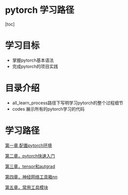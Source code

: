 pytorch 学习路径
===
[toc]


# 学习目标
- 掌握pytorch基本语法
- 完成pytorch的项目实践


# 目录介绍
- all_learn_process路径下写明学习pytorch的整个过程细节
- codes 展示所有的pytorch学习的代码

# 学习路径
[第一章,配置pytorch环境](./all_learn_process/配置环境.md)

[第二章，pytorch快速入门](./all_learn_process/codes/chapter2/快速入门.ipynb)

[第三章，tensor和autgrad](./all_learn_process/codes/chapter3/第三章学习.ipynb)

[第四章，神经网络工具箱nn](./all_learn_process/codes/chapter4/第四章学习.ipynb)

[第五章，常用工具模块](./all_learn_process/codes/chapter5/第五章学习.ipynb)



